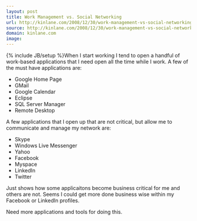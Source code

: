 ```yaml
---
layout: post
title: Work Management vs. Social Networking
url: http://kinlane.com/2008/12/30/work-management-vs-social-networking/
source: http://kinlane.com/2008/12/30/work-management-vs-social-networking/
domain: kinlane.com
image: 
---
```

{% include JB/setup %}When I start working I tend to open a handful of work-based applications that I need open all the time while I work. A few of the must have applications are:
<ul class="mainlist">
	<li>Google Home Page</li>
	<li>GMail</li>
	<li>Google Calendar</li>
	<li>Eclipse</li>
	<li>SQL Server Manager</li>
	<li>Remote Desktop</li>
</ul>
A few applications that I open up that are not critical, but allow me to communicate and manage my network are:
<ul class="mainlist">
	<li>Skype</li>
	<li>Windows Live Messenger</li>
	<li>Yahoo</li>
	<li>Facebook</li>
	<li>Myspace</li>
	<li>LinkedIn</li>
	<li>Twitter</li>
</ul>
Just shows how some applicaitons become business critical for me and others are not. Seems I could get more done business wise within my Facebook or LinkedIn profiles.<p></p>
Need more applications and tools for doing this.